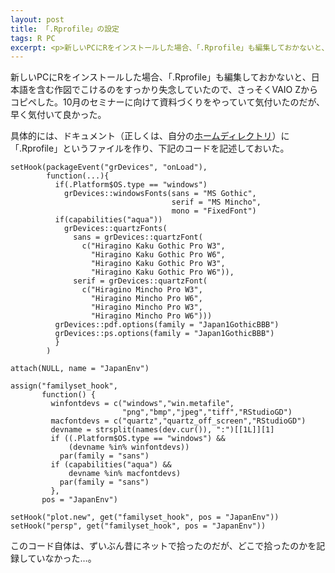 ```yaml
---
layout: post
title: 「.Rprofile」の設定
tags: R PC
excerpt: <p>新しいPCにRをインストールした場合、「.Rprofile」も編集しておかないと、日本語を含む作図でこけるのをすっかり失念していたので、さっそくVAIO Zからコピペした。10月のセミナーに向けて資料づくりをやっていて気付いたのだが、早く気付いて良かった。</p>
---
```


新しいPCにRをインストールした場合、「.Rprofile」も編集しておかないと、日本語を含む作図でこけるのをすっかり失念していたので、さっそくVAIO Zからコピペした。10月のセミナーに向けて資料づくりをやっていて気付いたのだが、早く気付いて良かった。

具体的には、ドキュメント（正しくは、自分の<a href="http://plaza.umin.ac.jp/~takeshou/R/Rinst.html#home">ホームディレクトリ</a>）に「.Rprofile」というファイルを作り、下記のコードを記述しておいた。

```
setHook(packageEvent("grDevices", "onLoad"),
        function(...){
          if(.Platform$OS.type == "windows")
            grDevices::windowsFonts(sans = "MS Gothic",
                                    serif = "MS Mincho",
                                    mono = "FixedFont")
          if(capabilities("aqua"))
            grDevices::quartzFonts(
              sans = grDevices::quartzFont(
                c("Hiragino Kaku Gothic Pro W3",
                  "Hiragino Kaku Gothic Pro W6",
                  "Hiragino Kaku Gothic Pro W3",
                  "Hiragino Kaku Gothic Pro W6")),
              serif = grDevices::quartzFont(
                c("Hiragino Mincho Pro W3",
                  "Hiragino Mincho Pro W6",
                  "Hiragino Mincho Pro W3",
                  "Hiragino Mincho Pro W6")))
          grDevices::pdf.options(family = "Japan1GothicBBB")
          grDevices::ps.options(family = "Japan1GothicBBB")
          }
        )

attach(NULL, name = "JapanEnv")

assign("familyset_hook",
       function() {
         winfontdevs = c("windows","win.metafile",
                         "png","bmp","jpeg","tiff","RStudioGD")
         macfontdevs = c("quartz","quartz_off_screen","RStudioGD")
         devname = strsplit(names(dev.cur()), ":")[[1L]][1]
         if ((.Platform$OS.type == "windows") &&
             (devname %in% winfontdevs))
           par(family = "sans")
         if (capabilities("aqua") &&
             devname %in% macfontdevs)
           par(family = "sans")
         },
       pos = "JapanEnv")

setHook("plot.new", get("familyset_hook", pos = "JapanEnv"))
setHook("persp", get("familyset_hook", pos = "JapanEnv"))
```

このコード自体は、ずいぶん昔にネットで拾ったのだが、どこで拾ったのかを記録していなかった…。
